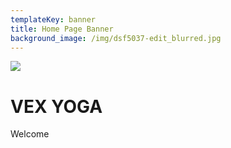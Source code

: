 ```yaml
---
templateKey: banner
title: Home Page Banner
background_image: /img/dsf5037-edit_blurred.jpg
---
```

![](/img/logo-2.svg)

# VEX YOGA

Welcome
